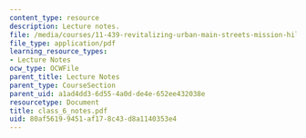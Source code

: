 ```yaml
---
content_type: resource
description: Lecture notes.
file: /media/courses/11-439-revitalizing-urban-main-streets-mission-hill-egleston-square-boston-spring-2003/80af56199451af178c43d8a1140353e4_class_6_notes.pdf
file_type: application/pdf
learning_resource_types:
- Lecture Notes
ocw_type: OCWFile
parent_title: Lecture Notes
parent_type: CourseSection
parent_uid: a1ad4dd3-6d55-4a0d-de4e-652ee432038e
resourcetype: Document
title: class_6_notes.pdf
uid: 80af5619-9451-af17-8c43-d8a1140353e4
---
```

